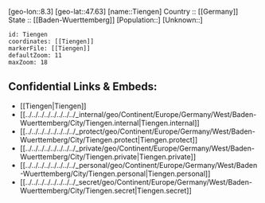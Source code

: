 ﻿---
location: [47.63,8.3] 
mapzoom: [7,12] 
mapmarker: city 
type: City
tags:
- geo/City


SpocWebEntityId: 34867
isDeleted: false
confidential: public

---
[geo-lon::8.3] 
[geo-lat::47.63] 
[name::Tiengen] 
Country :: [[Germany]]  
State :: [[Baden-Wuerttemberg]] 
[Population::] 
[Unknown::] 


```leaflet
id: Tiengen
coordinates: [[Tiengen]] 
markerFile: [[Tiengen]] 
defaultZoom: 11 
maxZoom: 18
```


## Confidential Links & Embeds: 
- [[Tiengen|Tiengen]]  
- [[../../../../../../../../_internal/geo/Continent/Europe/Germany/West/Baden-Wuerttemberg/City/Tiengen.internal|Tiengen.internal]] 
- [[../../../../../../../../_protect/geo/Continent/Europe/Germany/West/Baden-Wuerttemberg/City/Tiengen.protect|Tiengen.protect]] 
- [[../../../../../../../../_private/geo/Continent/Europe/Germany/West/Baden-Wuerttemberg/City/Tiengen.private|Tiengen.private]] 
- [[../../../../../../../../_personal/geo/Continent/Europe/Germany/West/Baden-Wuerttemberg/City/Tiengen.personal|Tiengen.personal]] 
- [[../../../../../../../../_secret/geo/Continent/Europe/Germany/West/Baden-Wuerttemberg/City/Tiengen.secret|Tiengen.secret]] 
